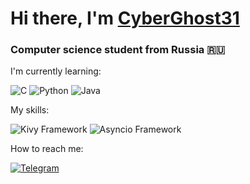 # Hi there, I'm [CyberGhost31](https://t.me/CyberGhost31) 
### Computer science student from Russia 🇷🇺

I'm currently learning:

![C](https://img.shields.io/badge/c-%2300599C.svg?style=for-the-badge&logo=c&logoColor=white)  ![Python](https://img.shields.io/badge/python-3670A0?style=for-the-badge&logo=python&logoColor=ffdd54)  ![Java](https://img.shields.io/badge/java-%23ED8B00.svg?style=for-the-badge&logo=java&logoColor=white)

My skills:

![Kivy Framework](https://img.shields.io/badge/-Kivy-blue?style=for-the-badge)  ![Asyncio Framework](https://img.shields.io/badge/-Asyncio-blue?style=for-the-badge)

How to reach me:

[![Telegram](https://img.shields.io/badge/Telegram-2CA5E0?style=for-the-badge&logo=telegram&logoColor=white)](https://t.me/CyberGhost31)
